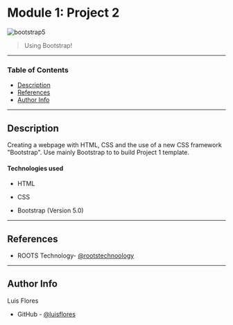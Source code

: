 # Module 1: Project 2 

<img src="https://www.tutorialrepublic.com/lib/images/bootstrap-illustration.png" alt="bootstrap5"/>

>  Using Bootstrap!

---

### Table of Contents


- [Description](#description)
- [References](#references)
- [Author Info](#author-info)

---

## Description

Creating a webpage with HTML, CSS and the use of a new CSS framework "Bootstrap". Use mainly Bootstrap to to build Project 1 template.

#### Technologies used

- HTML

- CSS

- Bootstrap (Version 5.0)


---

## References

- ROOTS Technology- [@rootstechnoology](https://rootstechnology.info/)

---


## Author Info
Luis Flores
- GitHub - [@luisflores](https://github.com/luis6212)
